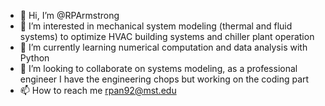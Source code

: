 - 👋 Hi, I’m @RPArmstrong
- 👀 I’m interested in mechanical system modeling (thermal and fluid systems) to optimize HVAC building systems and chiller plant operation
- 🌱 I’m currently learning numerical computation and data analysis with Python
- 💞️ I’m looking to collaborate on systems modeling, as a professional engineer I have the engineering chops but working on the coding part
- 📫 How to reach me rpan92@mst.edu

<!---
RPArmstrong/RPArmstrong is a ✨ special ✨ repository because its `README.md` (this file) appears on your GitHub profile.
You can click the Preview link to take a look at your changes.
--->
